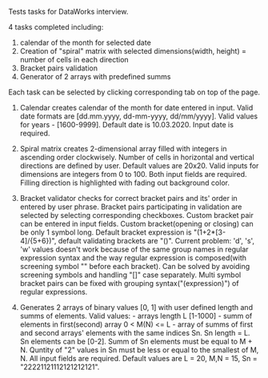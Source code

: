Tests tasks for DataWorks interview.

4 tasks completed including:
  1) calendar of the month for selected date
  2) Creation of "spiral" matrix with selected dimensions(width, height) = number of cells in each direction
  3) Bracket pairs validation
  4) Generator of 2 arrays with predefined summs
  
Each task can be selected by clicking corresponding tab on top of the page.

  1) Calendar creates calendar of the month for date entered in input.
Valid date formats are [dd.mm.yyyy, dd-mm-yyyy, dd/mm/yyyy].
Valid values for years - [1600-9999]. Default date is 10.03.2020.
Input date is required.

  2) Spiral matrix creates 2-dimensional array filled with integers in ascending order clockwisely.
Number of cells in horizontal and vertical directions are defined by user. Default values are 20x20.
Valid inputs for dimensions are integers from 0 to 100. Both input fields are required.
Filling direction is highlighted with fading out background color.

  3) Bracket validator checks for correct bracket pairs and its' order in entered by user phrase.
Bracket pairs participating in validation are selected by selecting corresponding checkboxes.
Custom bracket pair can be entered in input fields. Custom bracket(opening or closing) can be only 1 symbol long.
Default bracket expression is "(1+2*[3-4]/{5+6})", default validating brackets are "()". 
Current problem: 'd', 's', 'w' values doesn't work because of the same group names in regular expression syntax 
and the way regular expression is composed(with screening symbol "\" before each bracket).
Can be solved by avoiding screening symbols and handling "[]" case separately.
Multi symbol bracket pairs can be fixed with grouping syntax("(expression)") of regular expressions.

4) Generates 2 arrays of binary values [0, 1] with user defined length and summs of elements.
Valid values: 
        - arrays length L [1-1000]
        - summ of elements in first(second) array 0 < M(N) <= L
        - array of summs of first and second arrays' elements with the same indices Sn. Sn length = L. Sn elements can be [0-2].
        Summ of Sn elements must be equal to M + N. Quntity of "2" values in Sn must be less or equal to the smallest of M, N.
All input fields are required. Default values are L = 20, M,N = 15, Sn = "22221121112121212121".
